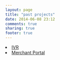 ```yaml
---
layout: page
title: "past projects"
date: 2014-06-08 23:12
comments: true
sharing: true
footer: true
---
```


<li><a href="/past_projects/ivr.html">IVR</a></li>
<li><a href="/past_projects/merchant_portal.html">Merchant Portal</a></li>
